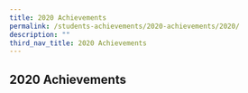 ```yaml
---
title: 2020 Achievements
permalink: /students-achievements/2020-achievements/2020/
description: ""
third_nav_title: 2020 Achievements
---
```

## 2020 Achievements

